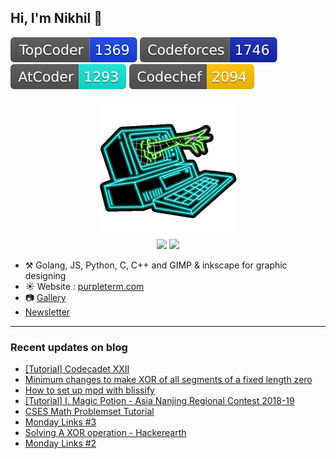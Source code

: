 ## Hi, I'm Nikhil :wave: 
 [![Topcoder](assets/badges/topcoder.svg)](https://topcoder.com/members/nikhil1_raghav) [![Codeforces](assets/badges/codeforces.svg)](https://codeforces.com/profile/nikhil1_raghav) [![Atcoder](assets/badges/atcoder.svg)](https://atcoder.jp/users/nikhil1_raghav) [![Codechef](assets/badges/codechef.svg)](https://codechef.com/users/nikhil1_raghav)
 <p align="center">
 <a href="https://purpleterm.com">
  <img src="assets/giphy.gif", width="auto", height="220" title="Credit to dianapietrzyk for this gif",/> <br>
  </a>
  <img src="https://github-readme-stats.vercel.app/api?username=nikhil1raghav&show_icons=true&hide_border=true&count_private=true&theme=tokyonight&include_all_commits=true", width="400"/>
  <img src="https://github-readme-stats.vercel.app/api/top-langs/?username=nikhil1raghav&layout=compact&theme=tokyonight&hide_border=true", width="325"/> <br>
  </p>


- :hammer_and_pick: Golang, JS, Python, C, C++ and GIMP & inkscape for graphic designing
- :sunny: Website : [purpleterm.com](https://purpleterm.com)
- :camera: [Gallery](https://gallery.purpleterm.com)
- [Newsletter](https://nikhilr.substack.com/)

---

### Recent updates on blog
<!-- blog starts -->
* [[Tutorial] Codecadet XXII](https://purpleterm.com/posts/codecadet-xxii-editorial/)
* [Minimum changes to make XOR of all segments of a fixed length zero](https://purpleterm.com/posts/subarray-xor-zero/)
* [How to set up mpd with blissify](https://purpleterm.com/posts/mpd-with-bliss/)
* [[Tutorial] I. Magic Potion - Asia Nanjing Regional Contest 2018-19](https://purpleterm.com/posts/magic-potion/)
* [CSES Math Problemset Tutorial](https://purpleterm.com/posts/cses-math/)
* [Monday Links #3](https://purpleterm.com/posts/links3/)
* [Solving A XOR operation - Hackerearth](https://purpleterm.com/posts/xor-operation/)
* [Monday Links #2](https://purpleterm.com/posts/links2/)
<!-- blog ends -->



